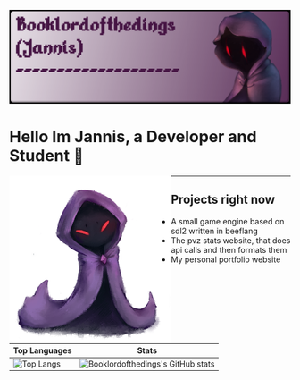 ![The Booklordofthedings banner](https://github.com/Booklordofthedings/Booklordofthedings/blob/main/githubprofileheader.png)

# Hello Im Jannis, a Developer and Student   👋  
  
<img align="left" height="300px" src="https://github.com/Booklordofthedings/Booklordofthedings/blob/main/tiny_book2.png">

---
  
## Projects right now
- A small game engine based on sdl2 written in beeflang
- The pvz stats website, that does api calls and then formats them
- My personal portfolio website  
  
Top Languages | Stats  
---|---  
![Top Langs](https://github-readme-stats.vercel.app/api/top-langs/?username=Booklordofthedings&show_icons=true&theme=radical) | ![Booklordofthedings's GitHub stats](https://github-readme-stats.vercel.app/api?username=Booklordofthedings&show_icons=true&theme=radical)
